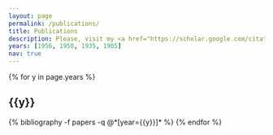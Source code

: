 ```yaml
---
layout: page
permalink: /publications/
title: Publications
description: Please, visit my <a href="https://scholar.google.com/citations?user=OUct8qMAAAAJ&hl=en&oi=ao" target="_blank">Google Scholar</a> page to see the full list. 
years: [1956, 1950, 1935, 1905]
nav: true
---
```


<div class="publications">

{% for y in page.years %}
  <h2 class="year">{{y}}</h2>
  {% bibliography -f papers -q @*[year={{y}}]* %}
{% endfor %}

</div>
